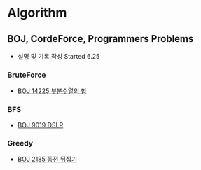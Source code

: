 # Algorithm
## BOJ, CordeForce, Programmers Problems
* 설명 및 기록 작성 Started 6.25  
### BruteForce 
* [BOJ 14225 부분수열의 합](https://github.com/minchjung/Algorithm/wiki/BruteForce-or-Reclusive)
### BFS
* [BOJ 9019 DSLR ](https://github.com/minchjung/Algorithm/wiki/BFS)
### Greedy
* [BOJ 2185 동전 뒤집기](https://github.com/minchjung/Algorithm/wiki/Greedy)
